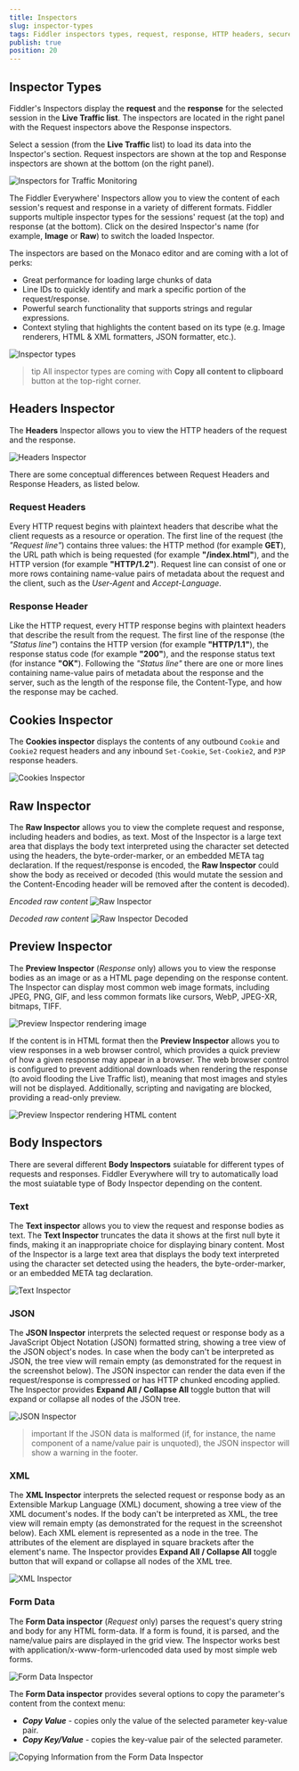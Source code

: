 ```yaml
---
title: Inspectors
slug: inspector-types
tags: Fiddler inspectors types, request, response, HTTP headers, secure requests, headers, textview, webforms, cookies, raw, XML
publish: true
position: 20
---
```


## Inspector Types

Fiddler's Inspectors display the **request** and the **response** for the selected session in the **Live Traffic list**. The inspectors are located in the right panel with the Request inspectors above the Response inspectors.

Select a session (from the __Live Traffic__ list) to load its data into the Inspector's section. Request inspectors are shown at the top and Response inspectors are shown at the bottom (on the right panel).

![Inspectors for Traffic Monitoring](../../images/livetraffic/inspectors/inspectors-all.png)

The Fiddler Everywhere' Inspectors allow you to view the content of each session's request and response in a variety of different formats. Fiddler supports multiple inspector types for the sessions' request (at the top) and response (at the bottom). Click on the desired Inspector's name (for example, __Image__ or __Raw__) to switch the loaded Inspector.

The inspectors are based on the Monaco editor and are coming with a lot of perks:

- Great performance for loading large chunks of data
- Line IDs to quickly identify and mark a specific portion of the request/response.
- Powerful search functionality that supports strings and regular expressions.
- Context styling that highlights the content based on its type (e.g. Image renderers, HTML & XML formatters, JSON formatter, etc.).

![Inspector types](../../images/livetraffic/inspectors/inspectors-all-types.png)

>tip All inspector types are coming with **Copy all content to clipboard** button at the top-right corner.

## Headers Inspector

The __Headers__ Inspector allows you to view the HTTP headers of the request and the response.

![Headers Inspector](../../images/livetraffic/inspectors/inspectors-headers.png)

There are some conceptual differences between Request Headers and Response Headers, as listed below.

### Request Headers

Every HTTP request begins with plaintext headers that describe what the client requests as a resource or operation. The first line of the request (the _"Request line"_) contains three values: the HTTP method (for example __GET__), the URL path which is being requested (for example __"/index.html"__), and the HTTP version (for example __"HTTP/1.2"__). Request line can consist of one or more rows containing name-value pairs of metadata about the request and the client, such as the _User-Agent_ and _Accept-Language_.

### Response Header

Like the HTTP request, every HTTP response begins with plaintext headers that describe the result from the request. The first line of the response (the _"Status line"_) contains the HTTP version (for example __"HTTP/1.1"__), the response status code (for example __"200"__), and the response status text (for instance __"OK"__). Following the _"Status line"_ there are one or more lines containing name-value pairs of metadata about the response and the server, such as the length of the response file, the Content-Type, and how the response may be cached.

## Cookies Inspector

The **Cookies inspector** displays the contents of any outbound `Cookie` and `Cookie2` request headers and any inbound `Set-Cookie`, `Set-Cookie2`, and `P3P` response headers.

![Cookies Inspector](../../images/livetraffic/inspectors/inspectors-cookies.png)

## Raw Inspector

The **Raw Inspector** allows you to view the complete request and response, including headers and bodies, as text. Most of the Inspector is a large text area that displays the body text interpreted using the character set detected using the headers, the byte-order-marker, or an embedded META tag declaration. If the request/response is encoded, the **Raw Inspector** could show the body as received or decoded (this would mutate the session and the Content-Encoding header will be removed after the content is decoded).

_Encoded raw content_
![Raw Inspector](../../images/livetraffic/inspectors/inspectors-raw.png)

_Decoded raw content_
![Raw Inspector Decoded](../../images/livetraffic/inspectors/inspectors-raw-decoded.png)


## Preview Inspector

The **Preview Inspector** (_Response_ only) allows you to view the response bodies as an image or as a HTML page depending on the response content. The Inspector can display most common web image formats, including JPEG, PNG, GIF, and less common formats like cursors, WebP, JPEG-XR, bitmaps, TIFF.

![Preview Inspector rendering image](../../images/livetraffic/inspectors/inspectors-image.png)

If the content is in HTML format then the **Preview Inspector**  allows you to view responses in a web browser control, which provides a quick preview of how a given response may appear in a browser. The web browser control is configured to prevent additional downloads when rendering the response (to avoid flooding the Live Traffic list), meaning that most images and styles will not be displayed. Additionally, scripting and navigating are blocked, providing a read-only preview.

![Preview Inspector rendering HTML content](../../images/livetraffic/inspectors/inspectors-web.png)

## Body Inspectors

There are several different **Body Inspectors** suiatable for different types of requests and responses. Fiddler Everywhere will try to automatically load the most suiatable type of Body Inspector depending on the content. 

### Text

The **Text inspector** allows you to view the request and response bodies as text. The **Text Inspector** truncates the data it shows at the first null byte it finds, making it an inappropriate choice for displaying binary content.
Most of the Inspector is a large text area that displays the body text interpreted using the character set detected using the headers, the byte-order-marker, or an embedded META tag declaration.

![Text Inspector](../../images/livetraffic/inspectors/inspectors-textview.png)

### JSON

The **JSON Inspector** interprets the selected request or response body as a JavaScript Object Notation (JSON) formatted string, showing a tree view of the JSON object's nodes. In case when the body can't be interpreted as JSON, the tree view will remain empty (as demonstrated for the request in the screenshot below). The JSON inspector can render the data even if the request/response is compressed or has HTTP chunked encoding applied. The Inspector provides __Expand All / Collapse All__ toggle button that will expand or collapse all nodes of the JSON tree.

![JSON Inspector](../../images/livetraffic/inspectors/inspectors-json.png)

>important If the JSON data is malformed (if, for instance, the name component of a name/value pair is unquoted), the JSON inspector will show a warning in the footer.

### XML

The **XML Inspector** interprets the selected request or response body as an Extensible Markup Language (XML) document, showing a tree view of the XML document's nodes. If the body can't be interpreted as XML, the tree view will remain empty (as demonstrated for the request in the screenshot below). Each XML element is represented as a node in the tree. The attributes of the element are displayed in square brackets after the element's name. The Inspector provides __Expand All / Collapse All__ toggle button that will expand or collapse all nodes of the XML tree.

![XML Inspector](../../images/livetraffic/inspectors/inspectors-xml.png)


### Form Data

The **Form Data inspector** (_Request_ only) parses the request's query string and body for any HTML form-data. If a form is found, it is parsed, and the name/value pairs are displayed in the grid view. The Inspector works best with application/x-www-form-urlencoded data used by most simple web forms.

![Form Data Inspector](../../images/livetraffic/inspectors/inspectors-webforms.png)


The **Form Data inspector** provides several options to copy the parameter's content from the context menu:

- **_Copy Value_** - copies only the value of the selected parameter key-value pair.
- **_Copy Key/Value_** - copies the key-value pair of the selected parameter.

![Copying Information from the Form Data Inspector](../../images/livetraffic/inspectors/webforms-copy.png)





